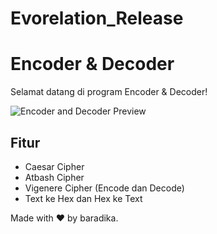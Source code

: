 # Evorelation_Release
# Encoder & Decoder

Selamat datang di program Encoder & Decoder!

![Encoder and Decoder Preview](weeeeee.png)

## Fitur
- Caesar Cipher
- Atbash Cipher
- Vigenere Cipher (Encode dan Decode)
- Text ke Hex dan Hex ke Text

Made with ❤️ by baradika.
